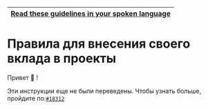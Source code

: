 <!-- do not translate this -->
| [Read these guidelines in your spoken language](/docs/i18n-languages) |
|-|
<!-- do not translate this -->

# Правила для внесения своего вклада в проекты

Привет 👋 !

Эти инструкции еще не были переведены. Чтобы узнать больше, пройдите по:[`#18312`](https://github.com/freeCodeCamp/freeCodeCamp/issues/18312)
